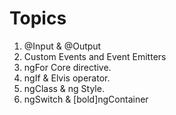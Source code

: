 
# Topics
1. @Input & @Output
2. Custom Events and Event Emitters
3. ngFor Core directive.
4. ngIf & Elvis operator.
5. ngClass & ng Style.
6. ngSwitch & [bold]ngContainer